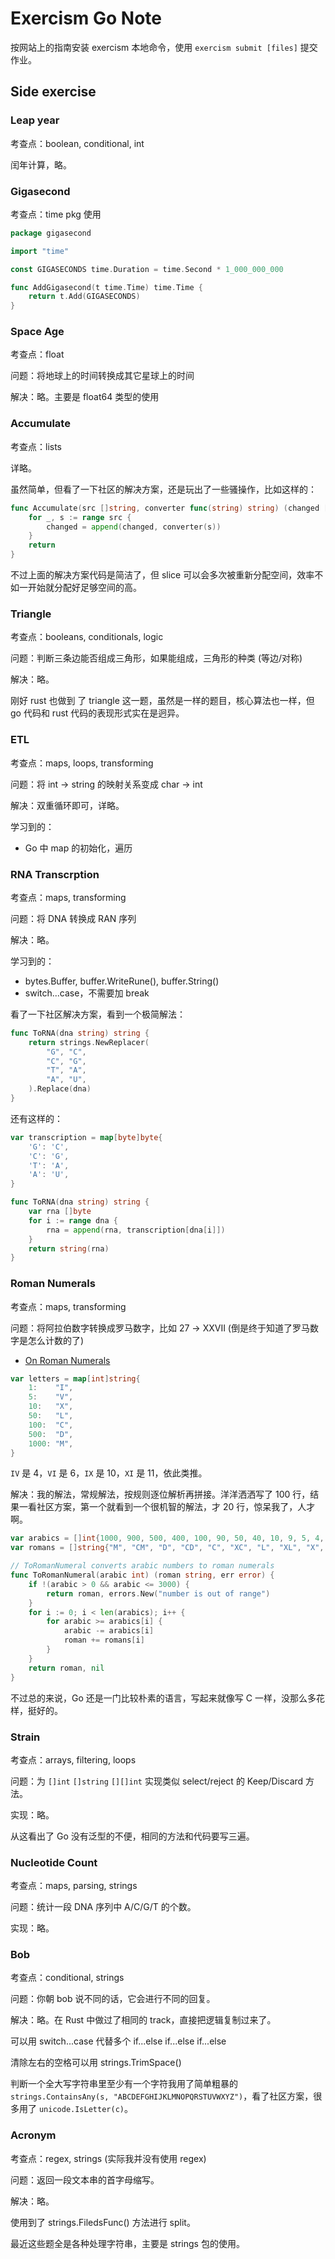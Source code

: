 # Exercism Go Note

按网站上的指南安装 exercism 本地命令，使用 `exercism submit [files]` 提交作业。

## Side exercise

### Leap year

考查点：boolean, conditional, int

闰年计算，略。

### Gigasecond

考查点：time pkg 使用

```go
package gigasecond

import "time"

const GIGASECONDS time.Duration = time.Second * 1_000_000_000

func AddGigasecond(t time.Time) time.Time {
	return t.Add(GIGASECONDS)
}
```

### Space Age

考查点：float

问题：将地球上的时间转换成其它星球上的时间

解决：略。主要是 float64 类型的使用

### Accumulate

考查点：lists

详略。

虽然简单，但看了一下社区的解决方案，还是玩出了一些骚操作，比如这样的：

```go
func Accumulate(src []string, converter func(string) string) (changed []string) {
	for _, s := range src {
		changed = append(changed, converter(s))
	}
	return
}
```

不过上面的解决方案代码是简洁了，但 slice 可以会多次被重新分配空间，效率不如一开始就分配好足够空间的高。

### Triangle

考查点：booleans, conditionals, logic

问题：判断三条边能否组成三角形，如果能组成，三角形的种类 (等边/对称)

解决：略。

刚好 rust 也做到 了 triangle 这一题，虽然是一样的题目，核心算法也一样，但 go 代码和 rust 代码的表现形式实在是迥异。

### ETL

考查点：maps, loops, transforming

问题：将 int -> string 的映射关系变成 char -> int

解决：双重循环即可，详略。

学习到的：

- Go 中 map 的初始化，遍历

### RNA Transcrption

考查点：maps, transforming

问题：将 DNA 转换成 RAN 序列

解决：略。

学习到的：

- bytes.Buffer, buffer.WriteRune(), buffer.String()
- switch...case，不需要加 break

看了一下社区解决方案，看到一个极简解法：

```go
func ToRNA(dna string) string {
	return strings.NewReplacer(
		"G", "C",
		"C", "G",
		"T", "A",
		"A", "U",
	).Replace(dna)
}
```

还有这样的：

```go
var transcription = map[byte]byte{
	'G': 'C',
	'C': 'G',
	'T': 'A',
	'A': 'U',
}

func ToRNA(dna string) string {
	var rna []byte
	for i := range dna {
		rna = append(rna, transcription[dna[i]])
	}
	return string(rna)
}
```

### Roman Numerals

考查点：maps, transforming

问题：将阿拉伯数字转换成罗马数字，比如 27 -> XXVII (倒是终于知道了罗马数字是怎么计数的了)

- [On Roman Numerals](http://www.novaroma.org/via_romana/numbers.html)

```go
var letters = map[int]string{
	1:    "I",
	5:    "V",
	10:   "X",
	50:   "L",
	100:  "C",
	500:  "D",
	1000: "M",
}
```

`IV` 是 4，`VI` 是 6，`IX` 是 10，`XI` 是 11，依此类推。

解决：我的解法，常规解法，按规则逐位解析再拼接。洋洋洒洒写了 100 行，结果一看社区方案，第一个就看到一个很机智的解法，才 20 行，惊呆我了，人才啊。

```go
var arabics = []int{1000, 900, 500, 400, 100, 90, 50, 40, 10, 9, 5, 4, 1}
var romans = []string{"M", "CM", "D", "CD", "C", "XC", "L", "XL", "X", "IX", "V", "IV", "I"}

// ToRomanNumeral converts arabic numbers to roman numerals
func ToRomanNumeral(arabic int) (roman string, err error) {
	if !(arabic > 0 && arabic <= 3000) {
		return roman, errors.New("number is out of range")
	}
	for i := 0; i < len(arabics); i++ {
		for arabic >= arabics[i] {
			arabic -= arabics[i]
			roman += romans[i]
		}
	}
	return roman, nil
}
```

不过总的来说，Go 还是一门比较朴素的语言，写起来就像写 C 一样，没那么多花样，挺好的。

### Strain

考查点：arrays, filtering, loops

问题：为 `[]int` `[]string` `[][]int` 实现类似 select/reject 的 Keep/Discard 方法。

实现：略。

从这看出了 Go 没有泛型的不便，相同的方法和代码要写三遍。

### Nucleotide Count

考查点：maps, parsing, strings

问题：统计一段 DNA 序列中 A/C/G/T 的个数。

实现：略。

### Bob

考查点：conditional, strings

问题：你朝 bob 说不同的话，它会进行不同的回复。

解决：略。在 Rust 中做过了相同的 track，直接把逻辑复制过来了。

可以用 switch...case 代替多个 if...else if...else if...else

清除左右的空格可以用 strings.TrimSpace()

判断一个全大写字符串里至少有一个字符我用了简单粗暴的 `strings.ContainsAny(s, "ABCDEFGHIJKLMNOPQRSTUVWXYZ")`，看了社区方案，很多用了 `unicode.IsLetter(c)`。

### Acronym

考查点：regex, strings (实际我并没有使用 regex)

问题：返回一段文本串的首字母缩写。

解决：略。

使用到了 strings.FiledsFunc() 方法进行 split。

最近这些题全是各种处理字符串，主要是 strings 包的使用。
